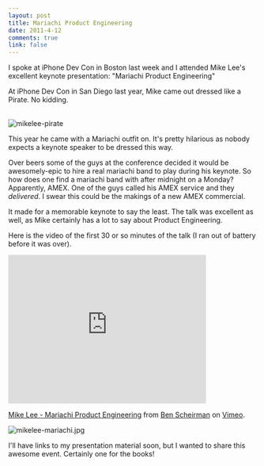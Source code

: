 ```yaml
--- 
layout: post
title: Mariachi Product Engineering
date: 2011-4-12
comments: true
link: false
---
```

<p>I spoke at iPhone Dev Con in Boston last week and I attended Mike Lee's excellent keynote presentation: "Mariachi Product Engineering"</p>
<p>At iPhone Dev Con in San Diego last year, Mike came out dressed like a Pirate. No kidding.</p>
<p><br />
<img src="/images/mikelee-pirate_.jpg"  alt="mikelee-pirate"  /></p>
<p>This year he came with a Mariachi outfit on. It's pretty hilarious as nobody expects a keynote speaker to be dressed this way.</p>
<p>Over beers some of the guys at the conference decided it would be awesomely-epic to hire a real mariachi band to play during his keynote. So how does one find a mariachi band with after midnight on a Monday? Apparently, AMEX. One of the guys called his AMEX service and they <i>delivered</i>. I swear this could be the makings of a new AMEX commercial.</p>
<p>It made for a memorable keynote to say the least. The talk was excellent as well, as Mike certainly has a lot to say about Product Engineering.</p>
<p>Here is the video of the first 30 or so minutes of the talk (I ran out of battery before it was over).</p><iframe src="http://player.vimeo.com/video/22031658" width="400" height="300" frameborder="0"></iframe>
<p><a href="http://vimeo.com/22031658">Mike Lee - Mariachi Product Engineering</a> from <a href="http://vimeo.com/user1579700">Ben Scheirman</a> on <a href="http://vimeo.com">Vimeo</a>.</p>
<p><img src="/images/mikelee-mariachi_.jpg"  alt="mikelee-mariachi.jpg"  /></p>
<p>I'll have links to my presentation material soon, but I wanted to share this awesome event. Certainly one for the books!</p>
